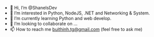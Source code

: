 - 👋 Hi, I’m @ShaneIsDev
- 👀 I’m interested in Python, NodeJS, .NET and Networking & System.
- 🌱 I’m currently learning Python and web develop.
- 💞️ I’m looking to collaborate on ...
- 📫 How to reach me buithinh.tg@gmail.com (feel free to ask me)

<!---
ShaneIsDev/ShaneIsDev is a ✨ special ✨ repository because its `README.md` (this file) appears on your GitHub profile.
You can click the Preview link to take a look at your changes.
--->
